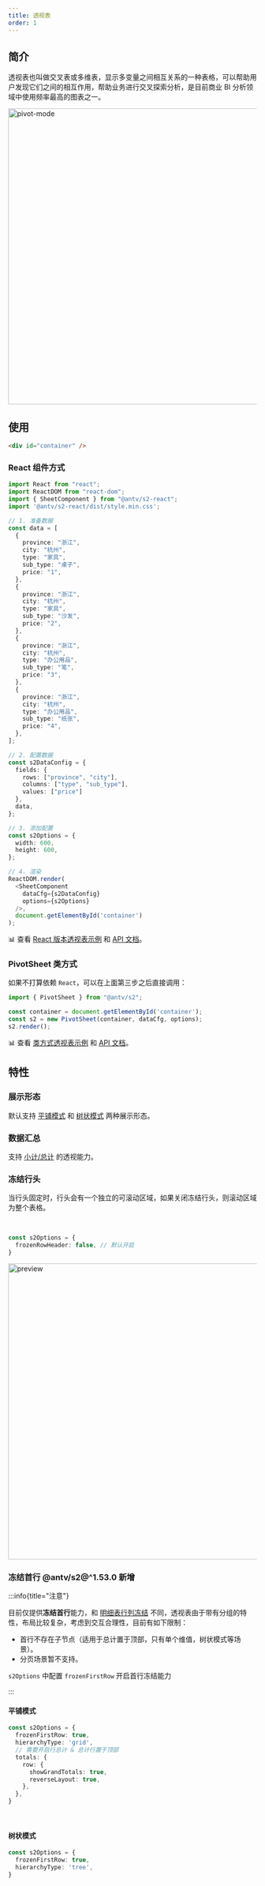 ```yaml
---
title: 透视表
order: 1
---
```

## 简介

透视表也叫做交叉表或多维表，显示多变量之间相互关系的一种表格，可以帮助用户发现它们之间的相互作用，帮助业务进行交叉探索分析，是目前商业 BI 分析领域中使用频率最高的图表之一。

<img alt="pivot-mode" src="https://gw.alipayobjects.com/mdn/rms_56cbb2/afts/img/A*swH5TodvsMwAAAAAAAAAAAAAARQnAQ" width="600">

## 使用

```html
<div id="container" />
```

### React 组件方式

```typescript
import React from "react";
import ReactDOM from "react-dom";
import { SheetComponent } from "@antv/s2-react";
import '@antv/s2-react/dist/style.min.css';

// 1. 准备数据
const data = [
  {
    province: "浙江",
    city: "杭州",
    type: "家具",
    sub_type: "桌子",
    price: "1",
  },
  {
    province: "浙江",
    city: "杭州",
    type: "家具",
    sub_type: "沙发",
    price: "2",
  },
  {
    province: "浙江",
    city: "杭州",
    type: "办公用品",
    sub_type: "笔",
    price: "3",
  },
  {
    province: "浙江",
    city: "杭州",
    type: "办公用品",
    sub_type: "纸张",
    price: "4",
  },
];

// 2. 配置数据
const s2DataConfig = {
  fields: {
    rows: ["province", "city"],
    columns: ["type", "sub_type"],
    values: ["price"]
  },
  data,
};

// 3. 添加配置
const s2Options = {
  width: 600,
  height: 600,
};

// 4. 渲染
ReactDOM.render(
  <SheetComponent
    dataCfg={s2DataConfig}
    options={s2Options}
  />,
  document.getElementById('container')
);

```

​📊 查看 [React 版本透视表示例](/examples/react-component/sheet#pivot) 和 [API 文档](/api/components/sheet-component)。

### PivotSheet 类方式

如果不打算依赖 `React`，可以在上面第三步之后直接调用：

```ts
import { PivotSheet } from "@antv/s2";

const container = document.getElementById('container');
const s2 = new PivotSheet(container, dataCfg, options);
s2.render();
```

​📊 查看 [类方式透视表示例](/examples/basic/pivot#grid) 和 [API 文档](/api/general/s2options)。

## 特性

### 展示形态

默认支持 [平铺模式](/zh/examples/basic/pivot/#grid) 和 [树状模式](/zh/examples/basic/pivot/#tree) 两种展示形态。

### 数据汇总

支持 [小计/总计](/manual/basic/totals) 的透视能力。

### 冻结行头

当行头固定时，行头会有一个独立的可滚动区域，如果关闭冻结行头，则滚动区域为整个表格。

<Playground path='interaction/basic/demo/frozen-row-header.ts' rid='frozen-row-header' height='300'></playground>

<br/>

```ts
const s2Options = {
  frozenRowHeader: false, // 默认开启
}
```

<img src="https://mdn.alipayobjects.com/huamei_qa8qxu/afts/img/A*kk0ETbbbnOsAAAAAAAAAAAAADmJ7AQ/original" width="600" alt="preview">

### 冻结首行 <Badge type="success">@antv/s2@^1.53.0 新增</Badge>

:::info{title="注意"}

目前仅提供**冻结首行**能力，和 [明细表行列冻结](https://s2.antv.antgroup.com/manual/basic/sheet-type/table-mode#%E8%A1%8C%E5%88%97%E5%86%BB%E7%BB%93) 不同，透视表由于带有分组的特性，布局比较复杂，考虑到交互合理性，目前有如下限制：

- 首行不存在子节点（适用于总计置于顶部，只有单个维值，树状模式等场景）。
- 分页场景暂不支持。

`s2Options` 中配置 `frozenFirstRow` 开启首行冻结能力

:::

#### 平铺模式

```ts
const s2Options = {
  frozenFirstRow: true,
  hierarchyType: 'grid',
  // 需要开启行总计 & 总计行置于顶部
  totals: {
    row: {
      showGrandTotals: true,
      reverseLayout: true,
    },
  },
}
```

<Playground path='interaction/advanced/demo/frozen-pivot-grid.ts' rid='container-grid' height='300'></playground>

<br/>

#### 树状模式

```ts
const s2Options = {
  frozenFirstRow: true,
  hierarchyType: 'tree',
}
```

<Playground path='interaction/advanced/demo/frozen-pivot-tree.ts' rid='container-tree' height='300'></playground>

<br/>
